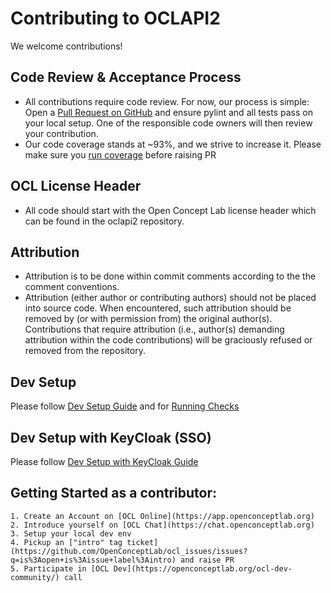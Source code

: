 # Contributing to OCLAPI2
We welcome contributions!


## Code Review & Acceptance Process
 - All contributions require code review. For now, our process is simple: Open a [Pull Request on GitHub](https://help.github.com/en/github/collaborating-with-issues-and-pull-requests/about-pull-requests) and ensure pylint and all tests pass on your local setup. One of the responsible code owners will then review your contribution.
 - Our code coverage stands at ~93%, and we strive to increase it. Please make sure you [run coverage](https://github.com/OpenConceptLab/oclapi2#run-checks) before raising PR

## OCL License Header
- All code should start with the Open Concept Lab license header which can be found in the oclapi2 repository.

## Attribution
- Attribution is to be done within commit comments according to the the comment conventions.
- Attribution (either author or contributing authors) should not be placed into source code. When encountered, such attribution should be removed by (or with permission from) the original author(s). Contributions that require attribution (i.e., author(s) demanding attribution within the code contributions) will be graciously refused or removed from the repository.

## Dev Setup
Please follow [Dev Setup Guide](https://github.com/OpenConceptLab/oclapi2#dev-setup) and for [Running Checks](https://github.com/OpenConceptLab/oclapi2#run-checks)

## Dev Setup with KeyCloak (SSO)
Please follow [Dev Setup with KeyCloak Guide](https://github.com/OpenConceptLab/oclapi2#dev-setup-with-keycloak-sso)


## Getting Started as a contributor:
    1. Create an Account on [OCL Online](https://app.openconceptlab.org)
    2. Introduce yourself on [OCL Chat](https://chat.openconceptlab.org)
    3. Setup your local dev env
    4. Pickup an ["intro" tag ticket](https://github.com/OpenConceptLab/ocl_issues/issues?q=is%3Aopen+is%3Aissue+label%3Aintro) and raise PR
    5. Participate in [OCL Dev](https://openconceptlab.org/ocl-dev-community/) call
